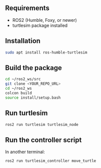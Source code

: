 ## Requirements
- ROS2 (Humble, Foxy, or newer)
- turtlesim package installed

## Installation
```bash
sudo apt install ros-humble-turtlesim
```

## Build the package
```bash
cd ~/ros2_ws/src
git clone <YOUR_REPO_URL>
cd ~/ros2_ws
colcon build
source install/setup.bash
```

## Run turtlesim
```bash
ros2 run turtlesim turtlesim_node
```

## Run the controller script
In another terminal:
```bash
ros2 run turtlesim_controller move_turtle
```
